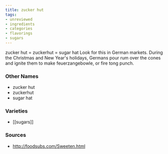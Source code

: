 ```yaml
---
title: zucker hut
tags:
- unreviewed
- ingredients
- categories
- flavorings
- sugars
---
```

zucker hut = zuckerhut = sugar hat Look for this in German markets. During the Christmas and New Year's holidays, Germans pour rum over the cones and ignite them to make feuerzangebowle, or fire tong punch.

### Other Names

* zucker hut
* zuckerhut
* sugar hat

### Varieties

* [[sugars]]

### Sources
* http://foodsubs.com/Sweeten.html
